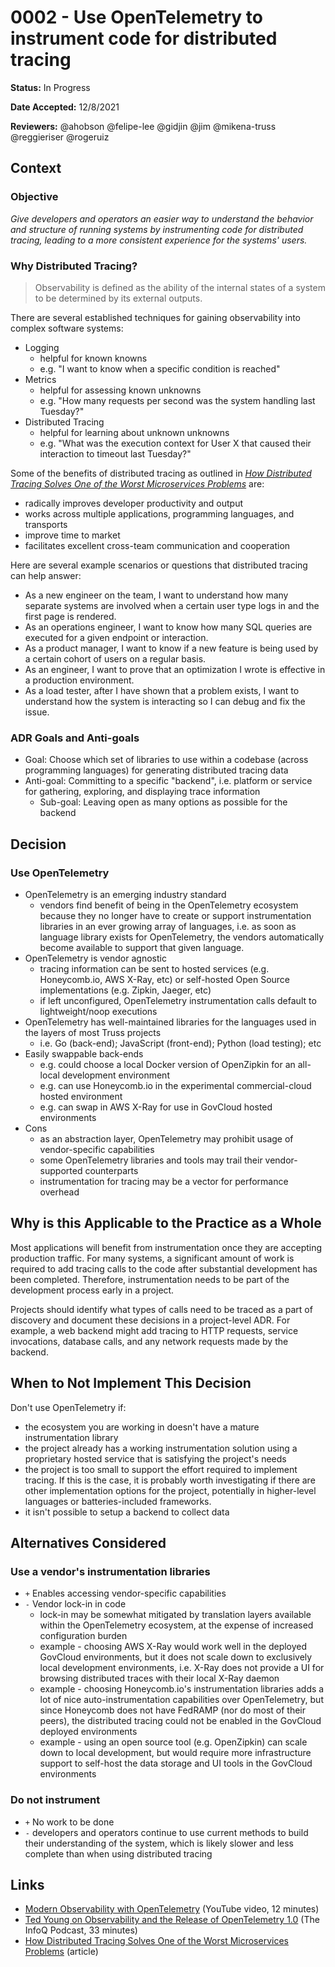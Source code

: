 # 0002 - Use OpenTelemetry to instrument code for distributed tracing

**Status:** In Progress

**Date Accepted:** 12/8/2021

**Reviewers:** @ahobson @felipe-lee @gidjin @jim @mikena-truss @reggieriser @rogeruiz

## Context

### Objective

_Give developers and operators an easier way to understand the behavior and
structure of running systems by instrumenting code for distributed tracing,
leading to a more consistent experience for the systems' users._

### Why Distributed Tracing?

> Observability is defined as the ability of the internal states of a system to
> be determined by its external outputs.

There are several established techniques for gaining observability into complex
software systems:

- Logging
  - helpful for known knowns
  - e.g. "I want to know when a specific condition is reached"
- Metrics
  - helpful for assessing known unknowns
  - e.g. "How many requests per second was the system handling last Tuesday?"
- Distributed Tracing
  - helpful for learning about unknown unknowns
  - e.g. "What was the execution context for User X that caused their
    interaction to timeout last Tuesday?"

Some of the benefits of distributed tracing as outlined in
[*How Distributed Tracing Solves One of the Worst Microservices Problems*](https://petabridge.com/blog/why-use-distributed-tracing/)
are:

- radically improves developer productivity and output
- works across multiple applications, programming languages, and transports
- improve time to market
- facilitates excellent cross-team communication and cooperation

Here are several example scenarios or questions that distributed tracing can
help answer:

- As a new engineer on the team, I want to understand how many separate systems
  are involved when a certain user type logs in and the first page is rendered.
- As an operations engineer, I want to know how many SQL queries are executed
  for a given endpoint or interaction.
- As a product manager, I want to know if a new feature is being used by a
  certain cohort of users on a regular basis.
- As an engineer, I want to prove that an optimization I wrote is effective
  in a production environment.
- As a load tester, after I have shown that a problem exists, I want to
  understand how the system is interacting so I can debug and fix the issue.

### ADR Goals and Anti-goals

- Goal: Choose which set of libraries to use within a codebase (across
  programming languages) for generating distributed tracing data
- Anti-goal: Committing to a specific "backend", i.e. platform or service for
  gathering, exploring, and displaying trace information
  - Sub-goal: Leaving open as many options as possible for the backend

## Decision

### Use OpenTelemetry

- OpenTelemetry is an emerging industry standard
  - vendors find benefit of being in the OpenTelemetry ecosystem because they
    no longer have to create or support instrumentation libraries in an ever
    growing array of languages, i.e. as soon as language library exists for
    OpenTelemetry, the vendors automatically become available to support that
    given language.
- OpenTelemetry is vendor agnostic
  - tracing information can be sent to hosted services (e.g. Honeycomb.io, AWS
    X-Ray, etc) or self-hosted Open Source implementations (e.g. Zipkin, Jaeger,
    etc)
  - if left unconfigured, OpenTelemetry instrumentation calls default to
    lightweight/noop executions
- OpenTelemetry has well-maintained libraries for the languages used in the
  layers of most Truss projects
  - i.e. Go (back-end); JavaScript (front-end); Python (load testing); etc
- Easily swappable back-ends
  - e.g. could choose a local Docker version of OpenZipkin for an all-local
    development environment
  - e.g. can use Honeycomb.io in the experimental commercial-cloud hosted
    environment
  - e.g. can swap in AWS X-Ray for use in GovCloud hosted environments
- Cons
  - as an abstraction layer, OpenTelemetry may prohibit usage of vendor-specific
    capabilities
  - some OpenTelemetry libraries and tools may trail their vendor-supported
    counterparts
  - instrumentation for tracing may be a vector for performance overhead

## Why is this Applicable to the Practice as a Whole

Most applications will benefit from instrumentation once they are accepting
production traffic. For many systems, a significant amount of work is required
to add tracing calls to the code after substantial development has been
completed. Therefore, instrumentation needs to be part of the development
process early in a project.

Projects should identify what types of calls need to be traced as a part of
discovery and document these decisions in a project-level ADR. For example,
a web backend might add tracing to HTTP requests, service invocations,
database calls, and any network requests made by the backend.

## When to Not Implement This Decision

Don't use OpenTelemetry if:

- the ecosystem you are working in doesn't have a mature instrumentation
  library
- the project already has a working instrumentation solution using a
  proprietary hosted service that is satisfying the project's needs
- the project is too small to support the effort required to implement
  tracing. If this is the case, it is probably worth investigating if there
  are other implementation options for the project, potentially in
  higher-level languages or batteries-included frameworks.
- it isn't possible to setup a backend to collect data

## Alternatives Considered

### Use a vendor's instrumentation libraries

- `+` Enables accessing vendor-specific capabilities
- `-` Vendor lock-in in code
  - lock-in may be somewhat mitigated by translation layers available within
    the OpenTelemetry ecosystem, at the expense of increased configuration burden
  - example - choosing AWS X-Ray would work well in the deployed GovCloud
    environments, but it does not scale down to exclusively local development
    environments, i.e. X-Ray does not provide a UI for browsing distributed
    traces with their local X-Ray daemon
  - example - choosing Honeycomb.io's instrumentation libraries adds a lot of
    nice auto-instrumentation capabilities over OpenTelemetry, but since
    Honeycomb does not have FedRAMP (nor do most of their peers), the distributed
    tracing could not be enabled in the GovCloud deployed environments
  - example - using an open source tool (e.g. OpenZipkin) can scale down to
    local development, but would require more infrastructure support to self-host
    the data storage and UI tools in the GovCloud environments

### Do not instrument

- `+` No work to be done
- `-` developers and operators continue to use current methods to build their
  understanding of the system, which is likely slower and less complete than when
  using distributed tracing

## Links

- [Modern Observability with OpenTelemetry](https://youtu.be/_OXYCzwFd1Y) (YouTube video, 12 minutes)
- [Ted Young on Observability and the Release of OpenTelemetry 1.0](https://player.fm/series/the-infoq-podcast-2896265/ted-young-on-observability-and-the-release-of-opentelemetry-10) (The InfoQ Podcast, 33 minutes)
- [How Distributed Tracing Solves One of the Worst Microservices Problems](https://petabridge.com/blog/why-use-distributed-tracing/) (article)
